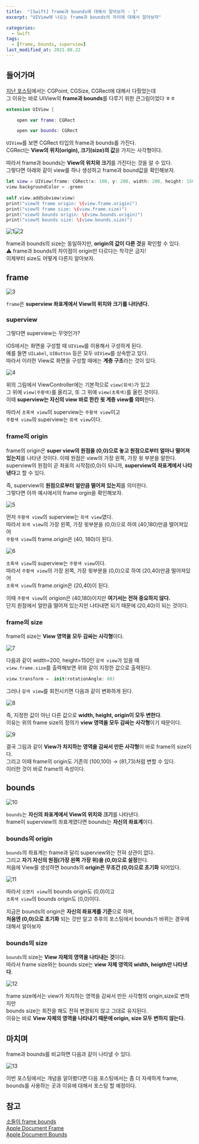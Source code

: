 ```yaml
---
title:  "[Swift] frame과 bounds에 대해서 알아보자 - 1"
excerpt: "UIView에 나오는 frame과 bounds의 차이에 대해서 알아보자"

categories:
  - Swift
tags:
  - [frame, bounds, superview]
last_modified_at: 2021.08.22
--- 
```


## 들어가며
[지난 포스팅]({{site.url}}{{site.baseurl}}/swift/CGPointCGSizeCGRect)에서는 CGPoint, CGSize, CGRect에 대해서 다뤘었는데 <br>
그 이유는 바로 UIView의 **frame과 bounds**를 다루기 위한 큰그림이었다 ㅎㅎ 

```swift
extension UIView {

    open var frame: CGRect

    open var bounds: CGRect
```
`UIView`를 보면 CGRect 타입의 frame과 bounds를 가진다. <br>
CGRect는 **View의 위치(origin), 크기(size)의 값**을 가지는 사각형이다. <br>

따라서 frame과 bounds는 **View의 위치와 크기**를 가진다는 것을 알 수 있다. <br>
그렇다면 아래와 같이 view를 하나 생성하고 frame과 bound값을 확인해보자. 
```swift
let view = UIView(frame: CGRect(x: 100, y: 200, width: 200, height: 150))
view.backgroundColor = .green
        
self.view.addSubview(view)
print("view의 frame origin: \(view.frame.origin)")
print("view의 frame size: \(view.frame.size)")
print("view의 bounds origin: \(view.bounds.origin)")
print("view의 bounds size: \(view.bounds.size)")
```
![1](/assets/images/FrameBounds/1.png)![2](/assets/images/FrameBounds/2.png)

frame과 bounds의 size는 동일하지만, **origin의 값이 다른 것**을 확인할 수 있다. <br>
⚠️ frame과 bounds의 차이점이 origin만 다르다는 착각은 금지! <br>
이제부터 size도 어떻게 다른지 알아보자.

## frame
![3](/assets/images/FrameBounds/3.png)

`frame`은 **superview 좌표계에서 View의 위치와 크기를 나타낸다.**

### superview
그렇다면 superview는 무엇인가? <br>

iOS에서는 화면을 구성할 때 `UIView`를 이용해서 구성하게 된다. <br>
예를 들면 `UILabel`, `UIButton` 등은 모두 `UIView`를 상속받고 있다. <br>
따라서 이러한 View로 화면을 구성할 때에는 **계층 구조**라는 것이 있다.

![4](/assets/images/FrameBounds/4.png)

위의 그림에서 ViewController에는 기본적으로 `view(회색)`가 있고 <br>
그 위에 `view(주황색)`를 올리고, 또 그 위에 `view(초록색)`를 올린 것이다. <br>
이때 **superview는 자신의 view 바로 한칸 윗 계층 view를 의미**한다. <br>

따라서 `초록색 view`의 superview는 `주황색 view`이고 <br>
`주황색 view`의 superview는 `회색 view`이다.

### frame의 origin
frame의 origin은 **super view의 원점을 (0,0)으로 놓고 원점으로부터 얼마나 떨어져 있는지**를 나타낸 것이다. 이때 원점은 view의 가장 왼쪽, 가장 윗 부분을 말한다. 
superview의 원점이 곧 좌표의 시작점(0,0)이 되니까, **superview의 좌표계에서 나타낸다**고 할 수 있다. 

즉, superview의 **원점으로부터 얼만큼 떨어져 있는지**를 의미한다. <br>
그렇다면 아까 예시에서의 frame orgin을 확인해보자. 

![5](/assets/images/FrameBounds/5.png)

먼저 `주황색 view`의 superview는 `회색 view`였다. <br>
따라서 `회색 view`의 가장 왼쪽, 가장 윗부분을 (0,0)으로 하여 (40,180)만큼 떨어져있어 <br>
`주황색 view`의 frame.origin은 (40, 180)이 된다. 

![6](/assets/images/FrameBounds/6.png)

`초록색 view`의 superview는 `주황색 view`이다. <br>
따라서 `주황색 view`의 가장 왼쪽, 가장 윗부분을 (0,0)으로 하여 (20,40)만큼 떨어져있어 <br>
`초록색 view`의 frame.origin은 (20,40)이 된다. <br>

이때 `주황색 view`의 origion은 (40,180)이지만 **여기서는 전혀 중요하지 않다.** <br>
단지 원점에서 얼만큼 떨어져 있는지만 나타내면 되기 때문에 (20,40)이 되는 것이다. 

### frame의 size
frame의 size는 **View 영역을 모두 감싸는 사각형**이다. <br>

![7](/assets/images/FrameBounds/7.png)

다음과 같이 width=200, height=150인 `갈색 view`가 있을 때 <br>
`view.frame.size`를 출력해보면 위와 같이 지정한 값으로 출력된다. 

```swift
view.transform = .init(rotationAngle: 60)
```
그러나 `갈색 view`를 회전시키면 다음과 같이 변화하게 된다. <br>

![8](/assets/images/FrameBounds/8.png)

즉, 지정한 값이 아닌 다른 값으로 **width, height, origin이 모두 변한다**. <br>
이유는 위의 frame size의 정의가 **view 영역을 모두 감싸는 사각형**이기 때문이다. <br>

![9](/assets/images/FrameBounds/9.png)

결국 그림과 같이 **View가 차지하는 영역을 감싸서 만든 사각형**이 바로 frame의 size이다. <br>
그리고 이때 frame의 origin도 기존의 (100,100) → (81,73)처럼 변할 수 있다. <br>
이러한 것이 바로 frame의 속성이다. 

## bounds

![10](/assets/images/FrameBounds/10.png)

`bounds`는 **자신의 좌표계에서 View의 위치와 크기**를 나타낸다. <br>
frame이 superview의 좌표계였다면 bounds는 **자신의 좌표계**이다. <br>

### bounds의 origin
`bounds`의 좌표계는 frame과 달리 superview와는 전혀 상관이 없다. <br>
그리고 **자기 자신의 원점(가장 왼쪽 가장 위)을 (0,0)으로 설정**한다. <br>
처음에 View를 생성하면 bounds의 **origin은 무조건 (0,0)으로 초기화** 되어있다. <br>

![11](/assets/images/FrameBounds/11.png)

따라서 `오랜지 view`의 bounds origin도 (0,0)이고 <br>
`초록색 view`의 bounds origin도 (0,0)이다. <br>

지금은 bounds의 origin은 **자신의 좌표계를 기준**으로 하며, <br>
**처음엔 (0,0)으로 초기화** 되는 것만 알고 추후의 포스팅에서 bounds가 바뀌는 경우에 대해서 알아보자<br>

### bounds의 size
`bounds`의 size는 **View 자체의 영역을 나타내는 것**이다. <br>
따라서 frame size와는 bounds size는 **view 자체 영역의 width, heigth만 나타낸다**. <br>

![12](/assets/images/FrameBounds/12.png)

frame size에서는 view가 차지하는 영역을 감싸서 만든 사각형의 origin,size로 변하지만 <br>
bounds size는 회전을 해도 전혀 변경되지 않고 그대로 유지된다. <br>
이유는 바로 **View 자체의 영역을 나타내기 때문에 origin, size 모두 변하지 않는다.** 

## 마치며

frame과 bounds를 비교하면 다음과 같이 나타낼 수 있다. <br>

![13](/assets/images/FrameBounds/13.png)

이번 포스팅에서는 개념을 알아봤다면 다음 포스팅에서는 좀 더 자세하게 frame, bounds를 사용하는 곳과 이유에 대해서 포스팅 할 예정이다. 

## 참고 
[소들이 frame bounds](https://babbab2.tistory.com/44) <br>
[Apple Document Frame](https://developer.apple.com/documentation/uikit/uiview/1622621-frame) <br>
[Apple Document Bounds](https://developer.apple.com/documentation/uikit/uiview/1622580-bounds) <br>
